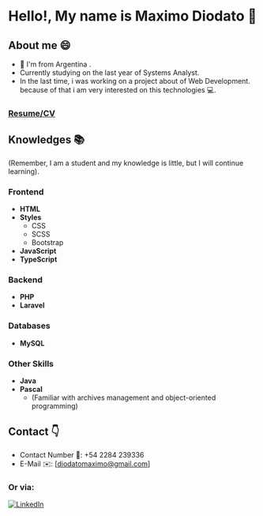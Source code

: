 # Hello!, My name is Maximo Diodato 👋 

## About me 😄
* 📍 I'm from Argentina .
* Currently studying on the last year of Systems Analyst.
* In the last time, i was working on a project about of Web Development. because of that i am very interested on this technologies 💻.

### [Resume/CV](https://drive.google.com/file/d/1pHGblWmjTSyMZoQ6-CxOwXgnDTzAOTMG/view?usp=sharing)

## Knowledges 📚
(Remember, I am a student and my knowledge is little, but I will continue learning).

### Frontend
- **HTML**
- **Styles**
  - CSS
  - SCSS
  - Bootstrap
- **JavaScript**
- **TypeScript**

 ### Backend
- **PHP**
- **Laravel**

### Databases
- **MySQL**

### Other Skills
- **Java**
- **Pascal** 
  - (Familiar with archives management and object-oriented programming)
 
  
## Contact 👇
- Contact Number 📱: +54 2284 239336
- E-Mail ✉️: [diodatomaximo@gmail.com]
### Or via:
[![LinkedIn](https://img.shields.io/badge/linkedin-%230077B5.svg?style=for-the-badge&logo=linkedin&logoColor=white)](https://www.linkedin.com/in/maximo-diodato)


